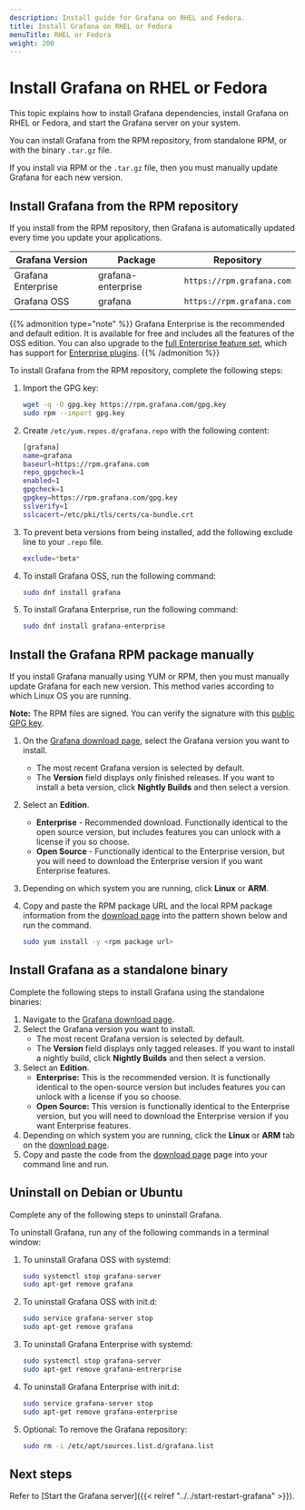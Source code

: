 ```yaml
---
description: Install guide for Grafana on RHEL and Fedora.
title: Install Grafana on RHEL or Fedora
menuTitle: RHEL or Fedora
weight: 200
---
```


# Install Grafana on RHEL or Fedora

This topic explains how to install Grafana dependencies, install Grafana on RHEL or Fedora, and start the Grafana server on your system.

You can install Grafana from the RPM repository, from standalone RPM, or with the binary `.tar.gz` file.

If you install via RPM or the `.tar.gz` file, then you must manually update Grafana for each new version.

## Install Grafana from the RPM repository

If you install from the RPM repository, then Grafana is automatically updated every time you update your applications.

| Grafana Version    | Package            | Repository                |
| ------------------ | ------------------ | ------------------------- |
| Grafana Enterprise | grafana-enterprise | `https://rpm.grafana.com` |
| Grafana OSS        | grafana            | `https://rpm.grafana.com` |

{{% admonition type="note" %}}
Grafana Enterprise is the recommended and default edition. It is available for free and includes all the features of the OSS edition. You can also upgrade to the [full Enterprise feature set](/products/enterprise/?utm_source=grafana-install-page), which has support for [Enterprise plugins](/grafana/plugins/?enterprise=1&utcm_source=grafana-install-page).
{{% /admonition %}}

To install Grafana from the RPM repository, complete the following steps:

1. Import the GPG key:

   ```bash
   wget -q -O gpg.key https://rpm.grafana.com/gpg.key
   sudo rpm --import gpg.key
   ```

1. Create `/etc/yum.repos.d/grafana.repo` with the following content:

   ```bash
   [grafana]
   name=grafana
   baseurl=https://rpm.grafana.com
   repo_gpgcheck=1
   enabled=1
   gpgcheck=1
   gpgkey=https://rpm.grafana.com/gpg.key
   sslverify=1
   sslcacert=/etc/pki/tls/certs/ca-bundle.crt
   ```

1. To prevent beta versions from being installed, add the following exclude line to your `.repo` file.

   ```bash
   exclude=*beta*
   ```

1. To install Grafana OSS, run the following command:

   ```bash
   sudo dnf install grafana
   ```

1. To install Grafana Enterprise, run the following command:

   ```bash
   sudo dnf install grafana-enterprise
   ```

## Install the Grafana RPM package manually

If you install Grafana manually using YUM or RPM, then you must manually update Grafana for each new version. This method varies according to which Linux OS you are running.

**Note:** The RPM files are signed. You can verify the signature with this [public GPG key](https://rpm.grafana.com/gpg.key).

1. On the [Grafana download page](/grafana/download), select the Grafana version you want to install.
   - The most recent Grafana version is selected by default.
   - The **Version** field displays only finished releases. If you want to install a beta version, click **Nightly Builds** and then select a version.
1. Select an **Edition**.
   - **Enterprise** - Recommended download. Functionally identical to the open source version, but includes features you can unlock with a license if you so choose.
   - **Open Source** - Functionally identical to the Enterprise version, but you will need to download the Enterprise version if you want Enterprise features.
1. Depending on which system you are running, click **Linux** or **ARM**.
1. Copy and paste the RPM package URL and the local RPM package information from the [download page](/grafana/download) into the pattern shown below and run the command.

   ```bash
   sudo yum install -y <rpm package url>
   ```

## Install Grafana as a standalone binary

Complete the following steps to install Grafana using the standalone binaries:

1. Navigate to the [Grafana download page](/grafana/download).
1. Select the Grafana version you want to install.
   - The most recent Grafana version is selected by default.
   - The **Version** field displays only tagged releases. If you want to install a nightly build, click **Nightly Builds** and then select a version.
1. Select an **Edition**.
   - **Enterprise:** This is the recommended version. It is functionally identical to the open-source version but includes features you can unlock with a license if you so choose.
   - **Open Source:** This version is functionally identical to the Enterprise version, but you will need to download the Enterprise version if you want Enterprise features.
1. Depending on which system you are running, click the **Linux** or **ARM** tab on the [download page](/grafana/download).
1. Copy and paste the code from the [download page](/grafana/download) page into your command line and run.

## Uninstall on Debian or Ubuntu

Complete any of the following steps to uninstall Grafana.

To uninstall Grafana, run any of the following commands in a terminal window:

1. To uninstall Grafana OSS with systemd:

   ```bash
   sudo systemctl stop grafana-server
   sudo apt-get remove grafana
   ```

1. To uninstall Grafana OSS with init.d:

   ```bash
   sudo service grafana-server stop
   sudo apt-get remove grafana
   ```

1. To uninstall Grafana Enterprise with systemd:

   ```bash
   sudo systemctl stop grafana-server
   sudo apt-get remove grafana-entrerprise
   ```

1. To uninstall Grafana Enterprise with init.d:

   ```bash
   sudo service grafana-server stop
   sudo apt-get remove grafana-enterprise
   ```

1. Optional: To remove the Grafana repository:

   ```bash
   sudo rm -i /etc/apt/sources.list.d/grafana.list
   ```

## Next steps

Refer to [Start the Grafana server]({{< relref "../../start-restart-grafana" >}}).
